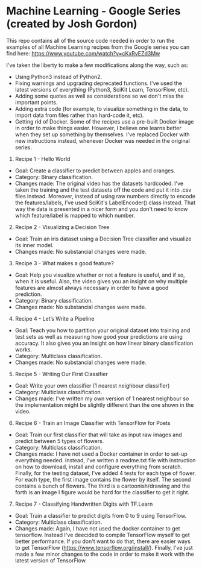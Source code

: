 # Machine Learning - Google Series (created by Josh Gordon)

This repo contains all of the source code needed in order to run the examples of all Machine Learning recipes from the Google series you can find here: https://www.youtube.com/watch?v=cKxRvEZd3Mw

I've taken the liberty to make a few modifications along the way, such as:

* Using Python3 instead of Python2.
* Fixing warnings and upgrading deprecated functions. I've used the latest versions of everything (Python3, SciKit Learn, TensorFlow, etc).
* Adding some quotes as well as considerations so we don't miss the important points.
* Adding extra code (for example, to visualize something in the data, to import data from files rather than hard-code it, etc).
* Getting rid of Docker. Some of the recipes use a pre-built Docker image in order to make things easier. However, I believe one learns better when they set up something by themselves. I've replaced Docker with new instructions instead, whenever Docker was needed in the original series.


1. Recipe 1 -  Hello World

* Goal: Create a classifier to predict between apples and oranges.
* Category: Binary classification.
* Changes made: The original video has the datasets hardcoded. I've taken the training and the test datasets off the code and put it into .csv files instead. Moreover, instead of using raw numbers directly to encode the features/labels, I've used SciKit's LabelEncoder() class instead. That way the data is presented in a nicer form and you don't need to know which feature/label is mapped to which number.


2. Recipe 2 -  Visualizing a Decision Tree

* Goal: Train an iris dataset using a Decision Tree classifier and visualize its inner model.
* Changes made: No substancial changes were made.


3. Recipe 3 -  What makes a good feature?

* Goal: Help you visualize whether or not a feature is useful, and if so, when it is useful. Also, the video gives you an insight on why multiple features are almost always necessary in order to have a good prediction.
* Category: Binary classification.
* Changes made: No substancial changes were made.


4. Recipe 4 -  Let’s Write a Pipeline

* Goal: Teach you how to partition your original dataset into training and test sets as well as measuring how good your predictions are using accuracy. It also gives you an insight on how linear binary classification works.
* Category: Multiclass classification.
* Changes made: No substancial changes were made.


5. Recipe 5 - Writing Our First Classifier
* Goal: Write your own classifier (1 nearest neighbour classifier)
* Category: Multiclass classification.
* Changes made: I've written my own version of 1 nearest neighbour so the implementation might be slightly different than the one shown in the video.


6. Recipe 6 - Train an Image Classifier with TensorFlow for Poets
* Goal: Train our first classifier that will take as input raw images and predict between 5 types of flowers.
* Category: Multiclass classification.
* Changes made: I have not used a Docker container in order to set-up everything needed. Instead, I've written a readme.txt file with instruction on how to download, install and configure everything from scratch. Finally, for the testing dataset, I've added 4 tests for each type of flower. For each type, the first image contains the flower by itself. The second contains a bunch of flowers. The third is a cartoonish/drawing and the forth is an image I figure would be hard for the classifier to get it right.


7. Recipe 7 - Classifying Handwritten Digits with TF.Learn
* Goal: Train a classifier to predict digits from 0 to 9 using TensorFlow.
* Category: Multiclass classification.
* Changes made: Again, I have not used the docker container to get tensorflow. Instead I've deecided to compile TensorFlow myself to get better performance. If you don't want to do that, there are easier ways to get TensorFlow (https://www.tensorflow.org/install/). Finally, I've just made a few minor changes to the code in order to make it work with the latest version of TensorFlow.
